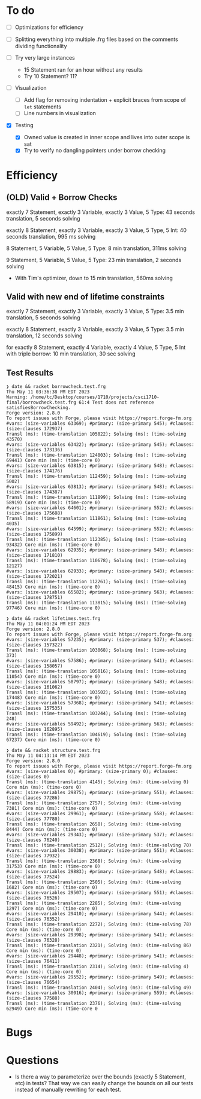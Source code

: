 # To do

- [ ] Optimizations for efficiency

- [ ] Splitting everything into multiple .frg files based on the comments dividing functionality

- [ ] Try very large instances

  - 15 Statement ran for an hour without any results
  - Try 10 Statement? 11?

- [ ] Visualization

  - [ ] Add flag for removing indentation + explicit braces from scope of `let` statements
  - [ ] Line numbers in visualization

- [x] Testing
  - [x] Owned value is created in inner scope and lives into outer scope is sat
  - [x] Try to verify no dangling pointers under borrow checking

# Efficiency

## (**OLD**) Valid + Borrow Checks

exactly 7 Statement, exactly 3 Variable, exactly 3 Value, 5 Type: 43 seconds translation, 5 seconds solving

exactly 8 Statement, exactly 3 Variable, exactly 3 Value, 5 Type, 5 Int: 40 seconds translation, 995 ms solving

8 Statement, 5 Variable, 5 Value, 5 Type: 8 min translation, 311ms solving

9 Statement, 5 Variable, 5 Value, 5 Type: 23 min translation, 2 seconds solving

- With Tim's optimizer, down to 15 min translation, 560ms solving

## Valid **with new end of lifetime constraints**

exactly 7 Statement, exactly 3 Variable, exactly 3 Value, 5 Type: 3.5 min translation, 5 seconds solving

exactly 8 Statement, exactly 3 Variable, exactly 3 Value, 5 Type: 3.5 min translation, 12 seconds solving

for exactly 8 Statement, exactly 4 Variable, exactly 4 Value, 5 Type, 5 Int
with triple borrow: 10 min translation, 30 sec solving

## Test Results

```
❯ date && racket borrowcheck.test.frg
Thu May 11 03:36:38 PM EDT 2023
Warning: /home/tc/Desktop/courses/1710/projects/csci1710-final/borrowcheck.test.frg 61:4 Test does not reference satisfiesBorrowChecking.
Forge version: 2.8.0
To report issues with Forge, please visit https://report.forge-fm.org
#vars: (size-variables 63369); #primary: (size-primary 545); #clauses: (size-clauses 172937)
Transl (ms): (time-translation 105022); Solving (ms): (time-solving 43570)
#vars: (size-variables 63422); #primary: (size-primary 545); #clauses: (size-clauses 173136)
Transl (ms): (time-translation 124003); Solving (ms): (time-solving 69441) Core min (ms): (time-core 0)
#vars: (size-variables 63815); #primary: (size-primary 548); #clauses: (size-clauses 174176)
Transl (ms): (time-translation 112459); Solving (ms): (time-solving 5002)
#vars: (size-variables 63813); #primary: (size-primary 548); #clauses: (size-clauses 174387)
Transl (ms): (time-translation 111899); Solving (ms): (time-solving 58919) Core min (ms): (time-core 0)
#vars: (size-variables 64601); #primary: (size-primary 552); #clauses: (size-clauses 175688)
Transl (ms): (time-translation 111861); Solving (ms): (time-solving 4035)
#vars: (size-variables 64599); #primary: (size-primary 552); #clauses: (size-clauses 175899)
Transl (ms): (time-translation 112385); Solving (ms): (time-solving 93432) Core min (ms): (time-core 0)
#vars: (size-variables 62935); #primary: (size-primary 548); #clauses: (size-clauses 171810)
Transl (ms): (time-translation 110678); Solving (ms): (time-solving 12127)
#vars: (size-variables 62933); #primary: (size-primary 548); #clauses: (size-clauses 172021)
Transl (ms): (time-translation 112261); Solving (ms): (time-solving 48415) Core min (ms): (time-core 0)
#vars: (size-variables 65582); #primary: (size-primary 563); #clauses: (size-clauses 178751)
Transl (ms): (time-translation 113815); Solving (ms): (time-solving 97746) Core min (ms): (time-core 0)

❯ date && racket lifetimes.test.frg
Thu May 11 04:01:24 PM EDT 2023
Forge version: 2.8.0
To report issues with Forge, please visit https://report.forge-fm.org
#vars: (size-variables 57235); #primary: (size-primary 537); #clauses: (size-clauses 157322)
Transl (ms): (time-translation 103068); Solving (ms): (time-solving 373)
#vars: (size-variables 57586); #primary: (size-primary 541); #clauses: (size-clauses 158057)
Transl (ms): (time-translation 105016); Solving (ms): (time-solving 11054) Core min (ms): (time-core 0)
#vars: (size-variables 58797); #primary: (size-primary 548); #clauses: (size-clauses 161062)
Transl (ms): (time-translation 103502); Solving (ms): (time-solving 17448) Core min (ms): (time-core 0)
#vars: (size-variables 57368); #primary: (size-primary 541); #clauses: (size-clauses 157535)
Transl (ms): (time-translation 103244); Solving (ms): (time-solving 248)
#vars: (size-variables 59492); #primary: (size-primary 563); #clauses: (size-clauses 162895)
Transl (ms): (time-translation 104619); Solving (ms): (time-solving 67237) Core min (ms): (time-core 0)

❯ date && racket structure.test.frg
Thu May 11 04:13:14 PM EDT 2023
Forge version: 2.8.0
To report issues with Forge, please visit https://report.forge-fm.org
#vars: (size-variables 0); #primary: (size-primary 0); #clauses: (size-clauses 0)
Transl (ms): (time-translation 4145); Solving (ms): (time-solving 0) Core min (ms): (time-core 0)
#vars: (size-variables 29875); #primary: (size-primary 551); #clauses: (size-clauses 77286)
Transl (ms): (time-translation 2757); Solving (ms): (time-solving 7381) Core min (ms): (time-core 0)
#vars: (size-variables 29961); #primary: (size-primary 558); #clauses: (size-clauses 77780)
Transl (ms): (time-translation 2658); Solving (ms): (time-solving 8444) Core min (ms): (time-core 0)
#vars: (size-variables 29343); #primary: (size-primary 537); #clauses: (size-clauses 76240)
Transl (ms): (time-translation 2512); Solving (ms): (time-solving 70)
#vars: (size-variables 30038); #primary: (size-primary 551); #clauses: (size-clauses 77932)
Transl (ms): (time-translation 2368); Solving (ms): (time-solving 31753) Core min (ms): (time-core 0)
#vars: (size-variables 29883); #primary: (size-primary 548); #clauses: (size-clauses 77524)
Transl (ms): (time-translation 2505); Solving (ms): (time-solving 1682) Core min (ms): (time-core 0)
#vars: (size-variables 29507); #primary: (size-primary 551); #clauses: (size-clauses 76526)
Transl (ms): (time-translation 2285); Solving (ms): (time-solving 1297) Core min (ms): (time-core 0)
#vars: (size-variables 29410); #primary: (size-primary 544); #clauses: (size-clauses 76352)
Transl (ms): (time-translation 2272); Solving (ms): (time-solving 78) Core min (ms): (time-core 0)
#vars: (size-variables 29398); #primary: (size-primary 541); #clauses: (size-clauses 76328)
Transl (ms): (time-translation 2321); Solving (ms): (time-solving 86) Core min (ms): (time-core 0)
#vars: (size-variables 29448); #primary: (size-primary 541); #clauses: (size-clauses 76411)
Transl (ms): (time-translation 2314); Solving (ms): (time-solving 4) Core min (ms): (time-core 0)
#vars: (size-variables 29552); #primary: (size-primary 549); #clauses: (size-clauses 76654)
Transl (ms): (time-translation 2404); Solving (ms): (time-solving 49)
#vars: (size-variables 30016); #primary: (size-primary 559); #clauses: (size-clauses 77588)
Transl (ms): (time-translation 2376); Solving (ms): (time-solving 62949) Core min (ms): (time-core 0
```

# Bugs

# Questions

- Is there a way to parameterize over the bounds (exactly 5 Statement, etc)
  in tests? That way we can easily change the bounds on all our tests instead
  of manually rewriting for each test.
